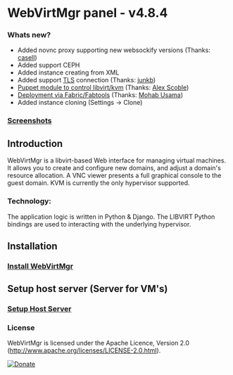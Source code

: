 # WebVirtMgr panel - v4.8.4

### Whats new?

* Added novnc proxy supporting new websockify versions (Thanks: <a href="https://github.com/casell">casell</a>)
* Added support CEPH
* Added instance creating from XML
* Added support <a href="http://libvirt.org/remote.html#Remote_certificates">TLS</a> connection (Thanks: <a href="https://github.com/junkb">junkb</a>)
* <a href="https://github.com/ITBlogger/puppet-kvm">Puppet module to control libvirt/kvm</a> (Thanks: <a href="https://github.com/ITBlogger">Alex Scoble</a>)
* <a href="https://github.com/retspen/webvirtmgr/tree/master/deploy/fabric">Deployment via Fabric/Fabtools</a> (Thanks: <a href="https://github.com/mohabusama">Mohab Usama</a>)
* Added instance cloning (Settings -> Clone)

### <a href="https://github.com/retspen/webvirtmgr/wiki/Screenshots">Screenshots</a>

## Introduction

WebVirtMgr is a libvirt-based Web interface for managing virtual machines. It allows you to create and configure new domains, and adjust a domain's resource allocation. A VNC viewer presents a full graphical console to the guest domain. KVM is currently the only hypervisor supported.

### Technology:

The application logic is written in Python & Django. The LIBVIRT Python bindings are used to interacting with the underlying hypervisor.

## Installation

### <a href="https://github.com/retspen/webvirtmgr/wiki/Install-WebVirtMgr">Install WebVirtMgr</a>

## Setup host server (Server for VM's)

### <a href="https://github.com/retspen/webvirtmgr/wiki/Setup-Host-Server">Setup Host Server</a>

### License

WebVirtMgr is licensed under the Apache Licence, Version 2.0 (http://www.apache.org/licenses/LICENSE-2.0.html).

[![Donate](https://www.paypalobjects.com/en_US/i/btn/btn_donateCC_LG.gif)](https://www.paypal.com/cgi-bin/webscr?cmd=_s-xclick&hosted_button_id=CEN82VLX7GD7S)

